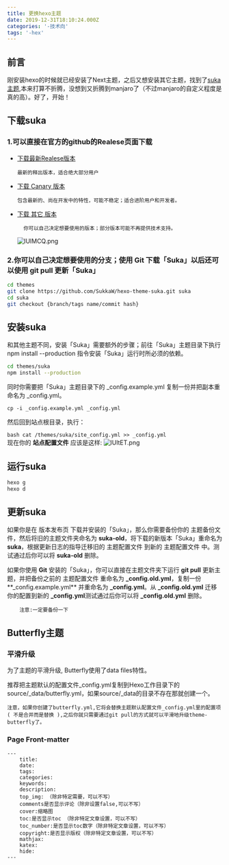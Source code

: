 ```yaml
---
title: 更换hexo主题
date: 2019-12-31T18:10:24.000Z
categories: '-技术向'
tags: '-hex'
---
```


## 前言

刚安装hexo的时候就已经安装了Next主题，之后又想安装其它主题，找到了[suka主题](https://theme-suka.skk.moe/),本来打算不折腾，没想到又折腾到manjaro了（不过manjaro的自定义程度是真的高）。好了，开始！

<!-- more -->
## 下载suka

### 1.可以直接在官方的github的Realese页面下载

- [下载最新Realese版本](https://github.com/SukkaW/hexo-theme-suka/releases/latest)

      最新的释出版本，适合绝大部分用户

- [下载 Canary 版本](https://github.com/SukkaW/hexo-theme-suka/archive/canary.zip)

      包含最新的、尚在开发中的特性，可能不稳定；适合进阶用户和开发者。

- [下载 其它 版本](https://github.com/SukkaW/hexo-theme-suka/releases)

        你可以自己决定想要使用的版本；部分版本可能不再提供技术支持。

    ![lUlMCQ.png](https://s2.ax1x.com/2020/01/03/lUlMCQ.png)

### 2.你可以自己决定想要使用的分支；使用 Git 下载「Suka」以后还可以使用 git pull 更新「Suka」

```bash
cd themes
git clone https://github.com/SukkaW/hexo-theme-suka.git suka
cd suka
git checkout {branch/tags name/commit hash}
```

## 安装suka

和其他主题不同，安装「Suka」需要额外的步骤；前往「Suka」主题目录下执行 npm install --production 指令安装「Suka」运行时所必须的依赖。

```bash
cd themes/suka
npm install --production
```

同时你需要把「Suka」主题目录下的 _config.example.yml 复制一份并把副本重命名为 _config.yml。

```shell
cp -i _config.example.yml _config.yml
```

然后回到站点根目录，执行：  

`bash cat /themes/suka/site_config.yml >> _config.yml`  
现在你的 **站点配置文件** 应该是这样:
![lUltET.png](https://s2.ax1x.com/2020/01/03/lUltET.png)

## 运行suka

```bash
hexo g
hexo d
```

## 更新suka

如果你是在 版本发布页 下载并安装的「Suka」，那么你需要备份你的 主题备份文件，然后将旧的主题文件夹命名为 **suka-old**，将下载的新版本「Suka」重命名为 **suka**，根据更新日志的指导迁移旧的 主题配置文件 到新的 主题配置文件 中。测试通过后你可以将 **suka-old** 删除。

如果你使用 **Git** 安装的「Suka」，你可以直接在主题文件夹下运行 **git pull** 更新主题，并把备份之前的 主题配置文件 重命名为 **_config.old.yml**，复制一份**_config.example.yml** 并重命名为 **_config.yml**。从 **_config.old.yml** 迁移你的配置到新的 **_config.yml**测试通过后你可以将 **_config.old.yml** 删除。

        注意:一定要备份一下

## Butterfly主题

### 平滑升级

为了主题的平滑升级, Butterfly使用了data files特性。

推荐把主题默认的配置文件_config.yml复制到Hexo工作目录下的source/_data/butterfly.yml，如果source/_data的目录不存在那就创建一个。

    注意，如果你创建了butterfly.yml,它将会替换主题默认配置文件_config.yml里的配置项( 不是合并而是替换 ),之后你就只需要通过git pull的方式就可以平滑地升级theme-butterfly了。

### Page Front-matter

    --- 
        title: 
        date: 
        tags: 
        categories: 
        keywords: 
        description: 
        top_img: （除非特定需要，可以不写）
        comments是否显示评论（除非设置false,可以不写）
        cover:缩略图
        toc:是否显示toc （除非特定文章设置，可以不写）
        toc_number:是否显示toc数字（除非特定文章设置，可以不写）
        copyright:是否显示版权（除非特定文章设置，可以不写）
        mathjax: 
        katex: 
        hide: 
    ---

